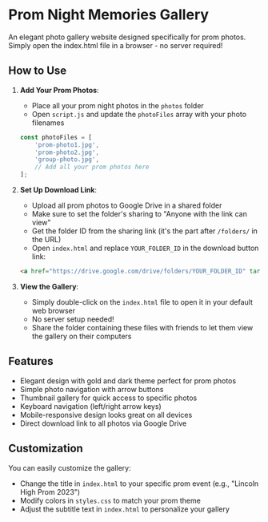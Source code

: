 # Prom Night Memories Gallery

An elegant photo gallery website designed specifically for prom photos. Simply open the index.html file in a browser - no server required!

## How to Use

1. **Add Your Prom Photos**:
   - Place all your prom night photos in the `photos` folder
   - Open `script.js` and update the `photoFiles` array with your photo filenames

   ```javascript
   const photoFiles = [
       'prom-photo1.jpg',
       'prom-photo2.jpg',
       'group-photo.jpg',
       // Add all your prom photos here
   ];
   ```

2. **Set Up Download Link**:
   - Upload all prom photos to Google Drive in a shared folder
   - Make sure to set the folder's sharing to "Anyone with the link can view"
   - Get the folder ID from the sharing link (it's the part after `/folders/` in the URL)
   - Open `index.html` and replace `YOUR_FOLDER_ID` in the download button link:

   ```html
   <a href="https://drive.google.com/drive/folders/YOUR_FOLDER_ID" target="_blank" class="download-btn">
   ```

3. **View the Gallery**:
   - Simply double-click on the `index.html` file to open it in your default web browser
   - No server setup needed!
   - Share the folder containing these files with friends to let them view the gallery on their computers

## Features

- Elegant design with gold and dark theme perfect for prom photos
- Simple photo navigation with arrow buttons
- Thumbnail gallery for quick access to specific photos
- Keyboard navigation (left/right arrow keys)
- Mobile-responsive design looks great on all devices
- Direct download link to all photos via Google Drive

## Customization

You can easily customize the gallery:

- Change the title in `index.html` to your specific prom event (e.g., "Lincoln High Prom 2023")
- Modify colors in `styles.css` to match your prom theme
- Adjust the subtitle text in `index.html` to personalize your gallery 
